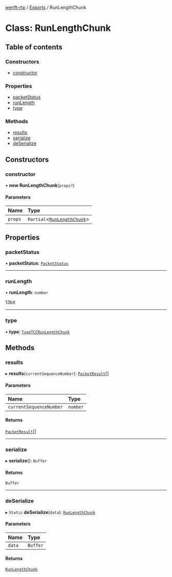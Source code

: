 [werift-rtp](../README.md) / [Exports](../modules.md) / RunLengthChunk

# Class: RunLengthChunk

## Table of contents

### Constructors

- [constructor](RunLengthChunk.md#constructor)

### Properties

- [packetStatus](RunLengthChunk.md#packetstatus)
- [runLength](RunLengthChunk.md#runlength)
- [type](RunLengthChunk.md#type)

### Methods

- [results](RunLengthChunk.md#results)
- [serialize](RunLengthChunk.md#serialize)
- [deSerialize](RunLengthChunk.md#deserialize)

## Constructors

### constructor

• **new RunLengthChunk**(`props?`)

#### Parameters

| Name | Type |
| :------ | :------ |
| `props` | `Partial`<[`RunLengthChunk`](RunLengthChunk.md)\> |

## Properties

### packetStatus

• **packetStatus**: [`PacketStatus`](../enums/PacketStatus.md)

___

### runLength

• **runLength**: `number`

13bit

___

### type

• **type**: [`TypeTCCRunLengthChunk`](../enums/PacketChunk.md#typetccrunlengthchunk)

## Methods

### results

▸ **results**(`currentSequenceNumber`): [`PacketResult`](PacketResult.md)[]

#### Parameters

| Name | Type |
| :------ | :------ |
| `currentSequenceNumber` | `number` |

#### Returns

[`PacketResult`](PacketResult.md)[]

___

### serialize

▸ **serialize**(): `Buffer`

#### Returns

`Buffer`

___

### deSerialize

▸ `Static` **deSerialize**(`data`): [`RunLengthChunk`](RunLengthChunk.md)

#### Parameters

| Name | Type |
| :------ | :------ |
| `data` | `Buffer` |

#### Returns

[`RunLengthChunk`](RunLengthChunk.md)
